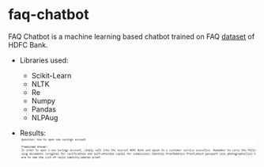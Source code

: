 # faq-chatbot

FAQ Chatbot is a machine learning based chatbot trained on FAQ [dataset](https://www.kaggle.com/abbbhishekkk/faq-datasets-for-chatbot-training?select=HDFC_Faq.txt) of HDFC Bank.

- Libraries used:
  - Scikit-Learn
  - NLTK
  - Re
  - Numpy
  - Pandas
  - NLPAug

- Results:
![](https://github.com/Aaryanverma/faq-chatbot/blob/main/Screenshot%202021-11-19%20011309.png)
